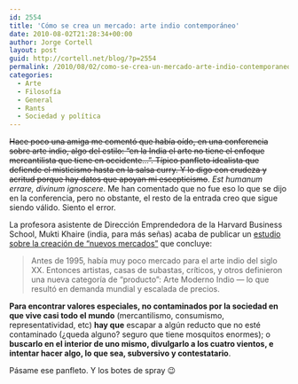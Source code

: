```yaml
---
id: 2554
title: 'Cómo se crea un mercado: arte indio contemporáneo'
date: 2010-08-02T21:28:34+00:00
author: Jorge Cortell
layout: post
guid: http://cortell.net/blog/?p=2554
permalink: /2010/08/02/como-se-crea-un-mercado-arte-indio-contemporaneo/
categories:
  - Arte
  - Filosofí­a
  - General
  - Rants
  - Sociedad y polí­tica
---
```

<strike>Hace poco una amiga me comentó que había oído, en una conferencia sobre arte indio, algo del estilo: &#8220;en la India el arte no tiene el enfoque mercantilista que tiene en occidente&#8230;&#8221;. Típico panfleto idealista que defiende el misticismo hasta en la salsa curry. Y lo digo con crudeza y acritud porque hay datos que apoyan mi escepticismo</strike>. _Est humanum errare, divinum ignoscere_. Me han comentado que no fue eso lo que se dijo en la conferencia, pero no obstante, el resto de la entrada creo que sigue siendo válido. Siento el error.

La profesora asistente de Dirección Emprendedora de la Harvard Business School, Mukti Khaire (india, para más señas) acaba de publicar un <a title="http://hbswk.hbs.edu/item/6180.html?wknews=080210" href="http://hbswk.hbs.edu/item/6180.html?wknews=080210" target="_blank">estudio sobre la creación de &#8220;nuevos mercados&#8221;</a> que concluye:

> Antes de 1995, había muy poco mercado para el arte indio del siglo XX. Entonces artistas, casas de subastas, críticos, y otros definieron una nueva categoría de &#8220;producto&#8221;: Arte Moderno Indio — lo que resultó en demanda mundial y escalada de precios.

**Para encontrar valores especiales, no contaminados por la sociedad en que vive casi todo el mundo** (mercantilismo, consumismo, representatividad, etc) **hay que** escapar a algún reducto que no esté contaminado (¿queda alguno? seguro que tiene mosquitos enormes); o **buscarlo en el interior de uno mismo, divulgarlo a los cuatro vientos, e intentar hacer algo, lo que sea, subversivo y contestatario**.

Pásame ese panfleto. Y los botes de spray 😉